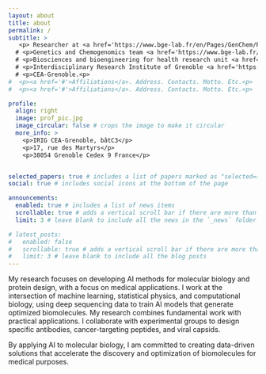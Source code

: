 ```yaml
---
layout: about
title: about
permalink: /
subtitle: >
   <p> Researcher at <a href='https://www.bge-lab.fr/en/Pages/GenChem/Presentation.aspx'>Gen&Chem team</a> - <a href='https://www.bge-lab.fr/en'>BGE</a> - <a href='https://irig.cea.fr/drf/irig/english/Pages/Presentation.aspx'>IRIG</a> - CEA-Grenoble.</p>
  # <p>Genetics and Chemogenomics team <a href='https://www.bge-lab.fr/en/Pages/GenChem/Presentation.aspx'>((Gen&Chem))</a><p>
  # <p>Biosciences and bioengineering for health research unit <a href='https://www.bge-lab.fr/en'>(BGE)</a><p>
  # <p>Interdisciplinary Research Institute of Grenoble <a href='https://irig.cea.fr/drf/irig/english/Pages/Presentation.aspx'>(IRIG)</a>. <p>
  # <p>CEA-Grenoble.<p>
#  <p><a href='#'>Affiliations</a>. Address. Contacts. Motto. Etc.<p>
#  <p><a href='#'>Affiliations</a>. Address. Contacts. Motto. Etc.<p>

profile:
  align: right
  image: prof_pic.jpg
  image_circular: false # crops the image to make it circular
  more_info: >
    <p>IRIG CEA-Grenoble, bâtC3</p>
    <p>17, rue des Martyrs</p>
    <p>38054 Grenoble Cedex 9 France</p>


selected_papers: true # includes a list of papers marked as "selected={true}"
social: true # includes social icons at the bottom of the page

announcements:
  enabled: true # includes a list of news items
  scrollable: true # adds a vertical scroll bar if there are more than 3 news items
  limit: 3 # leave blank to include all the news in the `_news` folder

# latest_posts:
#   enabled: false
#   scrollable: true # adds a vertical scroll bar if there are more than 3 new posts items
#   limit: 3 # leave blank to include all the blog posts
---
```


My research focuses on developing AI methods for molecular biology and protein design, with a focus on medical applications.
I work at the intersection of machine learning, statistical physics, and computational biology, using deep sequencing data to train AI models that generate optimized biomolecules.
My research combines fundamental work with practical applications. I collaborate with experimental groups to design specific antibodies, cancer-targeting peptides, and viral capsids.

By applying AI to molecular biology, I am committed to creating data-driven solutions that accelerate the discovery and optimization of biomolecules for medical purposes.